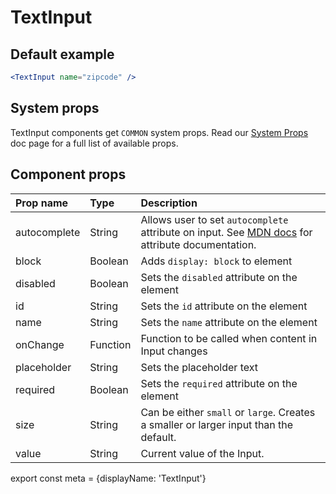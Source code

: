 # TextInput

## Default example

```.jsx
<TextInput name="zipcode" />
```

## System props

TextInput components get `COMMON` system props. Read our [System Props](/system-props) doc page for a full list of available props.

## Component props

| Prop name | Type | Description |
| :- | :- | :- |
| autocomplete | String | Allows user to set `autocomplete` attribute on input. See [MDN docs](https://developer.mozilla.org/en-US/docs/Web/HTML/Element/input#attr-autocomplete) for attribute documentation. |
| block | Boolean | Adds `display: block` to element |
| disabled | Boolean | Sets the `disabled` attribute on the element |
| id | String | Sets the `id` attribute on the element |
| name | String | Sets the `name` attribute on the element |
| onChange | Function | Function to be called when content in Input changes |
| placeholder | String | Sets the placeholder text |
| required | Boolean | Sets the `required` attribute on the element |
| size | String | Can be either `small` or `large`. Creates a smaller or larger input than the default.
| value | String | Current value of the Input. |

export const meta = {displayName: 'TextInput'}
